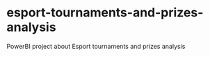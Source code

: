 # esport-tournaments-and-prizes-analysis
PowerBI project about Esport tournaments and prizes analysis
